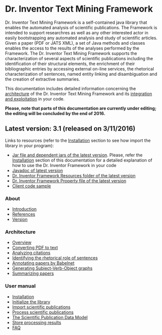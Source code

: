 <h1>Dr. Inventor Text Mining Framework</h1>

Dr. Inventor Text Mining Framework is a self-contained java library that enables the automated analysis of scientific publications. The Framework is intended to support researchres as well as any other interested actor in easily bootstrapping any automated analysis and study of scientific articles. Given a paper (PDF or JATS XML), a set of Java methods and classes enables the access to the results of the analyses performed by the Framework. The Dr. Inventor Text Mining Framework supports the characterization of several aspects of scientific publications including the identification of their structural elements, the enrichment of their bibliographic entries by accessing external on-line services, the rhetorical characterization of sentences, named entity linking and disambiguation and the creation of extractive summaries.

This documentation includes detailed information concerning the [architecture](Components) of the Dr. Inventor Text Mining Framework and its [integration and exploitation](Installation) in your code.

**Please, note that parts of this documentation are currently under editing; the editing will be concluded by the end of 2016.**

## Latest version: 3.1 (released on 3/11/2016)

Links to resources (refer to the [Installation](Installation.md) section to see how import the library in your program):
* [Jar file and dependent jars of the latest version](http://backingdata.org/dri/library/latest/jarWithDeps.html). Please, refer the [Installation](Installation) section of this documentation for a detailed explanation of how to use the Dr. Inventor Framework in your code
* [Javadoc of latest version](http://backingdata.org/dri/library/latest/javadoc.html)
* [Dr. Inventor Framework Resources folder of the latest version](http://backingdata.org/dri/library/latest/resourceFolder.html)
* [Dr. Inventor Framework Property file of the latest version](http://backingdata.org/dri/library/latest/configurationFile.html)
* [Client code sample](https://github.com/fra82/driframework)


<h3>About</h3>

* [Introduction](Introduction.md)
* [References](References.md)
* [Version](Version.md)

<h3>Architecture</h3>

* [Overview](ArchitectureOverview.md)
* [Converting PDF to text](PDFtoText.md)
* [Analyzing citations](Citation.md)
* [Identifying the rhetorical role of sentences](RhetSentence.md)
* [Annotating papers by Babelnet](BabelnetAnn.md)
* [Generating Subject-Verb-Object graphs](SVOgraph.md)
* [Summarizing papers](Summa.md)


<h3>User manual</h3>

* [Installation](Installation.md)
* [Initialize the library](Initialize.md)
* [Import scientific publications](ImportDoc.md)
* [Process scientific publications](ProcessDoc.md)
* [The Scientific Publication Data Model](ScuPubDataModel.md)
* [Store processing results](StoreDoc.md)
* [FAQ](FAQ.md)

